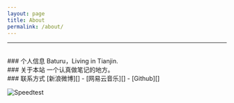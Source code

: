 ```yaml
---
layout: page
title: About
permalink: /about/
---
```


***
<br/>
### 个人信息
Baturu，Living in Tianjin.

<br/>
### 关于本站
一个认真做笔记的地方。

<br/>
### 联系方式
[新浪微博][] - [网易云音乐][] - [Github][]


![Speedtest](http://beta.speedtest.net/result/6700445401.png "Speedtest")


[新浪微博]: https://weibo.com/GhostPioneer
[网易云音乐]: https://music.163.com/#/user/home?id=60625289
[Github]: https://github.com/DeepControl/Wandering

[Jcseg@github]: https://github.com/lionsoul2014/jcseg
[Jcseg@osc]: http://git.oschina.net/lionsoul/jcseg
[ip2region@github]: https://github.com/lionsoul2014/ip2region
[ip2region@osc]: http://git.oschina.net/lionsoul/ip2region
